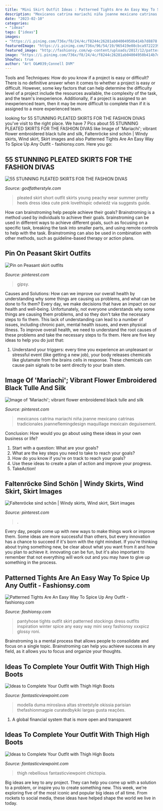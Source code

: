 ```yaml
---
title: "Mini Skirt Outfit Ideas : Patterned Tights Are An Easy Way To Spice Up Any Outfit"
description: "Mexicanos catrina mariachi niña joanne mexicano catrinas tradicionales joanneflemingdesign maquillage mexicain deguisement"
date: "2023-02-10"
categories:
- "ideas"
tags: ["ideas"]
images:
- "https://i.pinimg.com/736x/f8/24/4c/f8244c26281ab04004950b414b7d8878.jpg"
featuredImage: "https://i.pinimg.com/736x/96/54/19/965419e08cbca97222393bbbb61f7644.jpg"
featured_image: "http://fashionsy.com/wp-content/uploads/2017/12/pattern-tights-outfit-10-.jpg"
image: "https://i.pinimg.com/736x/f8/24/4c/f8244c26281ab04004950b414b7d8878.jpg"
ShowToc: true
author: "Art O&#039;Connell DVM"
---
```



Tools and Techniques: How do you know if a project is easy or difficult?
There is no definitive answer when it comes to whether a project is easy or difficult. However, some key factors that can help determine the difficulty level of a project include the resources available, the complexity of the task, and the team's inexperience. Additionally, if a project is assigned to an inexperienced team, then it may be more difficult to complete than if it is assigned to a more experienced team.

	

		
looking for 55 STUNNING PLEATED SKIRTS FOR THE FASHION DIVAS you've visit to the right place. We have 7 Pics about 55 STUNNING PLEATED SKIRTS FOR THE FASHION DIVAS like Image of &#039;Mariachi&#039;; vibrant flower embroidered black tulle and silk, Faltenröcke sind schön | Windy skirts, Wind skirt, Skirt images and also Patterned Tights Are An Easy Way To Spice Up Any Outfit - fashionsy.com. Here you go:
		
    
## 55 STUNNING PLEATED SKIRTS FOR THE FASHION DIVAS

<img loading=lazy src="http://godfatherstyle.com/wp-content/uploads/2016/02/Pleated-Skirt-Outfit-Idea-for-Young-Women..jpg" onerror="this.onerror=null;this.src='https://tse1.mm.bing.net/th?id=OIP.9Ccxtiih5MvbSpvQvbzKOwHaLG&amp;pid=15.1';" alt="55 STUNNING PLEATED SKIRTS FOR THE FASHION DIVAS">

_Source: godfatherstyle.com_

>pleated skirt short outfit skirts young peachy wear summer pretty heels dress idea cute pink lovethispic odwiedź via suggests guide. 

	

How can brainstroming help people achieve their goals?
Brainstroming is a method used by individuals to achieve their goals. brainstroming can be used in different ways to achieve different goals, such as focusing on a specific task, breaking the task into smaller parts, and using remote controls to help with the task. Brainstroming can also be used in combination with other methods, such as guideline-based therapy or action plans.

    
## Pin On Peasant Skirt Outfits

<img loading=lazy src="https://i.pinimg.com/736x/af/c1/2a/afc12a2a8412d30e0c5bda8203b24232.jpg" onerror="this.onerror=null;this.src='https://tse2.mm.bing.net/th?id=OIP.A3QOL7kG7_4UwQCDNpWymgHaKg&amp;pid=15.1';" alt="Pin on Peasant skirt outfits">

_Source: pinterest.com_

>gipsy. 

	

Causes and Solutions: How can we improve our overall health by understanding why some things are causing us problems, and what can be done to fix them?
Every day, we make decisions that have an impact on our health and well-being. Unfortunately, not everyone understands why some things are causing them problems, and so they don't take the necessary steps to fix them. This lack of understanding can lead to a number of issues, including chronic pain, mental health issues, and even physical illness. To improve overall health, we need to understand the root causes of these problems and take the necessary steps to fix them. Here are five key ideas to help you do just that: 
1) Understand your triggers: every time you experience an unpleasant or stressful event (like getting a new job), your body releases chemicals like glutamate from the brains cells in response. These chemicals can cause pain signals to be sent directly to your brain stem.

    
## Image Of &#039;Mariachi&#039;; Vibrant Flower Embroidered Black Tulle And Silk

<img loading=lazy src="https://i.pinimg.com/736x/96/54/19/965419e08cbca97222393bbbb61f7644.jpg" onerror="this.onerror=null;this.src='https://tse3.mm.bing.net/th?id=OIP.5i33ZiocZrv7_ECuFbR9EwHaJ3&amp;pid=15.1';" alt="Image of &#039;Mariachi&#039;; vibrant flower embroidered black tulle and silk">

_Source: pinterest.com_

>mexicanos catrina mariachi niña joanne mexicano catrinas tradicionales joanneflemingdesign maquillage mexicain deguisement. 

	

Conclusion: How would you go about using these ideas in your own business or life?
1. Start with a question: What are your goals? 
2. What are the key steps you need to take to reach your goals? 
3. How do you know if you're on track to reach your goals? 
4. Use these ideas to create a plan of action and improve your progress. 
5. TakeAction!

    
## Faltenröcke Sind Schön | Windy Skirts, Wind Skirt, Skirt Images

<img loading=lazy src="https://i.pinimg.com/736x/f8/24/4c/f8244c26281ab04004950b414b7d8878.jpg" onerror="this.onerror=null;this.src='https://tse3.mm.bing.net/th?id=OIP.Camd-qivTzkzpSAaFeIzGwHaJ3&amp;pid=15.1';" alt="Faltenröcke sind schön | Windy skirts, Wind skirt, Skirt images">

_Source: pinterest.com_

>. 

	

Every day, people come up with new ways to make things work or improve them. Some ideas are more successful than others, but every innovation has a chance to succeed if it's born with the right mindset. If you're thinking about trying something new, be clear about what you want from it and how you plan to achieve it. innovating can be fun, but it's also important to remember that not everything will work out and you may have to give up something in the process.

    
## Patterned Tights Are An Easy Way To Spice Up Any Outfit - Fashionsy.com

<img loading=lazy src="http://fashionsy.com/wp-content/uploads/2017/12/pattern-tights-outfit-10-.jpg" onerror="this.onerror=null;this.src='https://tse2.mm.bing.net/th?id=OIP.KY_t3nZn7uTYqgZ9JuY2EgHaLH&amp;pid=15.1';" alt="Patterned Tights Are An Easy Way To Spice Up Any Outfit - fashionsy.com">

_Source: fashionsy.com_

>pantyhose tights outfit skirt patterned stockings dress outfits inspiration winter spice any easy way mini sexy fashionsy xxxpicz glossy roni. 

	

Brainstroming is a mental process that allows people to consolidate and focus on a single topic. Brainstroming can help you achieve success in any field, as it allows you to focus and organize your thoughts.

    
## Ideas To Complete Your Outfit With Thigh High Boots

<img loading=lazy src="http://www.fantasticviewpoint.com/wp-content/uploads/2013/11/la-modella-mafia-chanel-and-thigh-high-boots-street-style-at-haute-couture-spring-2013-fashion-week.jpg" onerror="this.onerror=null;this.src='https://tse1.mm.bing.net/th?id=OIP.aYSyNClzf3p2Ziqn0TNdgwHaLH&amp;pid=15.1';" alt="Ideas to Complete Your Outfit with Thigh High Boots">

_Source: fantasticviewpoint.com_

>modella duma miroslava altas streetstyle okissia parisian thefashionmagpie curatedbykiki largas gusta reações. 

	

1. A global financial system that is more open and transparent 

    
## Ideas To Complete Your Outfit With Thigh High Boots

<img loading=lazy src="https://www.fantasticviewpoint.com/wp-content/uploads/2013/11/haute-rebellious-boots-haute-rebellious-skirt_400.jpg" onerror="this.onerror=null;this.src='https://tse1.mm.bing.net/th?id=OIP.J9bfUFo3c0PltqYK4CNWQAHaLH&amp;pid=15.1';" alt="Ideas to Complete Your Outfit with Thigh High Boots">

_Source: fantasticviewpoint.com_

>thigh rebellious fantasticviewpoint chictopia. 

	

Big ideas are key to any project. They can help you come up with a solution to a problem, or inspire you to create something new. This week, we're exploring five of the most iconic and popular big ideas of all time. From rockets to social media, these ideas have helped shape the world we live in today.

